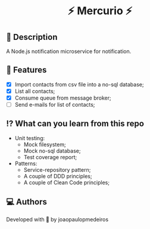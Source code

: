 <h1 align="center">
    ⚡ Mercurio ⚡
</h1>

## 📜 Description

A Node.js notification microservice for notification.

## 🧠 Features

- [x] Import contacts from csv file into a no-sql database;
- [x] List all contacts;
- [x] Consume queue from message broker;
- [ ] Send e-mails for list of contacts;

## ⁉️ What can you learn from this repo

- Unit testing:
  - Mock filesystem;
  - Mock no-sql database;
  - Test coverage report;
- Patterns:
  - Service-repository pattern;
  - A couple of DDD principles;
  - A couple of Clean Code principles;

## 💻 Authors

Developed with 💖 by joaopaulopmedeiros
